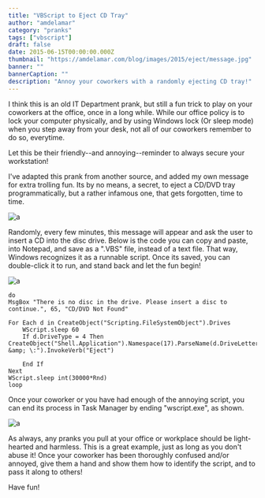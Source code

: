```yaml
---
title: "VBScript to Eject CD Tray"
author: "amdelamar"
category: "pranks"
tags: ["vbscript"]
draft: false
date: 2015-06-15T00:00:00.000Z
thumbnail: "https://amdelamar.com/blog/images/2015/eject/message.jpg"
banner: ""
bannerCaption: ""
description: "Annoy your coworkers with a randomly ejecting CD tray!"
---
```


I think this is an old IT Department prank, but still a fun trick to play on your coworkers at the office, once in a long while. While our office policy is to lock your computer physically, and by using Windows lock (Or sleep mode) when you step away from your desk, not all of our coworkers remember to do so, everytime.  

Let this be their friendly--and annoying--reminder to always secure your workstation!  

I've adapted this prank from another source, and added my own message for extra trolling fun. Its by no means, a secret, to eject a CD/DVD tray programmatically, but a rather infamous one, that gets forgotten, time to time.  

![a](/images/2015/eject/message.jpg)

Randomly, every few minutes, this message will appear and ask the user to insert a CD into the disc drive. Below is the code you can copy and paste, into Notepad, and save as a ".VBS" file, instead of a text file. That way, Windows recognizes it as a runnable script. Once its saved, you can double-click it to run, and stand back and let the fun begin!  

![a](/images/2015/eject/script.png)

```vbscript
do
MsgBox "There is no disc in the drive. Please insert a disc to continue.", 65, "CD/DVD Not Found"

For Each d in CreateObject("Scripting.FileSystemObject").Drives
    WScript.sleep 60
    If d.DriveType = 4 Then CreateObject("Shell.Application").Namespace(17).ParseName(d.DriveLetter &amp; \:").InvokeVerb("Eject")

    End If
Next
WScript.sleep int(30000*Rnd)
loop
```

Once your coworker or you have had enough of the annoying script, you can end its process in Task Manager by ending "wscript.exe", as shown.

![a](/images/2015/eject/task-manager.png)

As always, any pranks you pull at your office or workplace should be light-hearted and harmless. This is a great example, just as long as you don't abuse it! Once your coworker has been thoroughly confused and/or annoyed, give them a hand and show them how to identify the script, and to pass it along to others!  

Have fun!

